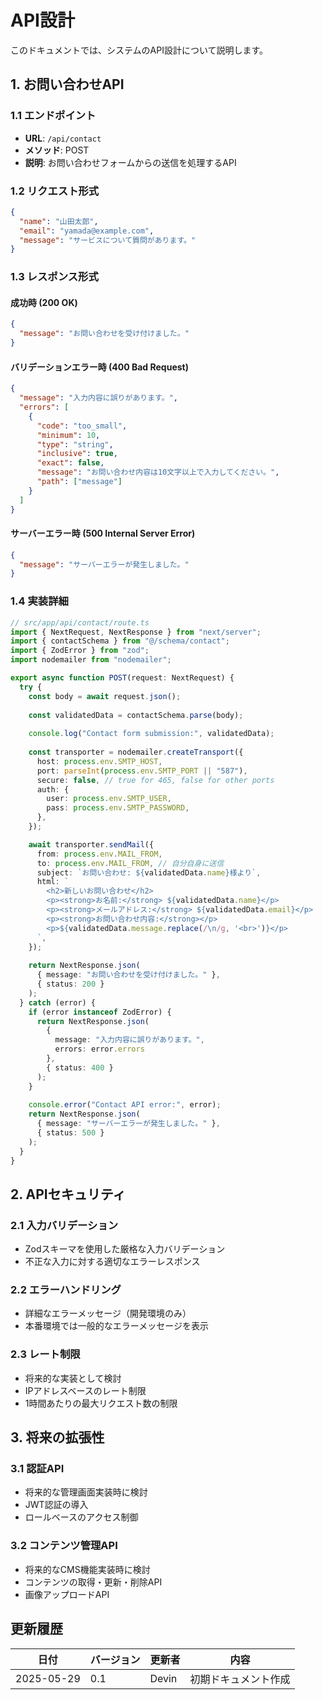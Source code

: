 # API設計

このドキュメントでは、システムのAPI設計について説明します。

## 1. お問い合わせAPI

### 1.1 エンドポイント
- **URL**: `/api/contact`
- **メソッド**: POST
- **説明**: お問い合わせフォームからの送信を処理するAPI

### 1.2 リクエスト形式
```json
{
  "name": "山田太郎",
  "email": "yamada@example.com",
  "message": "サービスについて質問があります。"
}
```

### 1.3 レスポンス形式
#### 成功時 (200 OK)
```json
{
  "message": "お問い合わせを受け付けました。"
}
```

#### バリデーションエラー時 (400 Bad Request)
```json
{
  "message": "入力内容に誤りがあります。",
  "errors": [
    {
      "code": "too_small",
      "minimum": 10,
      "type": "string",
      "inclusive": true,
      "exact": false,
      "message": "お問い合わせ内容は10文字以上で入力してください。",
      "path": ["message"]
    }
  ]
}
```

#### サーバーエラー時 (500 Internal Server Error)
```json
{
  "message": "サーバーエラーが発生しました。"
}
```

### 1.4 実装詳細
```typescript
// src/app/api/contact/route.ts
import { NextRequest, NextResponse } from "next/server";
import { contactSchema } from "@/schema/contact";
import { ZodError } from "zod";
import nodemailer from "nodemailer";

export async function POST(request: NextRequest) {
  try {
    const body = await request.json();
    
    const validatedData = contactSchema.parse(body);
    
    console.log("Contact form submission:", validatedData);
    
    const transporter = nodemailer.createTransport({
      host: process.env.SMTP_HOST,
      port: parseInt(process.env.SMTP_PORT || "587"),
      secure: false, // true for 465, false for other ports
      auth: {
        user: process.env.SMTP_USER,
        pass: process.env.SMTP_PASSWORD,
      },
    });

    await transporter.sendMail({
      from: process.env.MAIL_FROM,
      to: process.env.MAIL_FROM, // 自分自身に送信
      subject: `お問い合わせ: ${validatedData.name}様より`,
      html: `
        <h2>新しいお問い合わせ</h2>
        <p><strong>お名前:</strong> ${validatedData.name}</p>
        <p><strong>メールアドレス:</strong> ${validatedData.email}</p>
        <p><strong>お問い合わせ内容:</strong></p>
        <p>${validatedData.message.replace(/\n/g, '<br>')}</p>
      `,
    });
    
    return NextResponse.json(
      { message: "お問い合わせを受け付けました。" },
      { status: 200 }
    );
  } catch (error) {
    if (error instanceof ZodError) {
      return NextResponse.json(
        { 
          message: "入力内容に誤りがあります。",
          errors: error.errors 
        },
        { status: 400 }
      );
    }
    
    console.error("Contact API error:", error);
    return NextResponse.json(
      { message: "サーバーエラーが発生しました。" },
      { status: 500 }
    );
  }
}
```

## 2. APIセキュリティ

### 2.1 入力バリデーション
- Zodスキーマを使用した厳格な入力バリデーション
- 不正な入力に対する適切なエラーレスポンス

### 2.2 エラーハンドリング
- 詳細なエラーメッセージ（開発環境のみ）
- 本番環境では一般的なエラーメッセージを表示

### 2.3 レート制限
- 将来的な実装として検討
- IPアドレスベースのレート制限
- 1時間あたりの最大リクエスト数の制限

## 3. 将来の拡張性

### 3.1 認証API
- 将来的な管理画面実装時に検討
- JWT認証の導入
- ロールベースのアクセス制御

### 3.2 コンテンツ管理API
- 将来的なCMS機能実装時に検討
- コンテンツの取得・更新・削除API
- 画像アップロードAPI

## 更新履歴

| 日付 | バージョン | 更新者 | 内容 |
|------|------------|--------|------|
| 2025-05-29 | 0.1 | Devin | 初期ドキュメント作成 |
